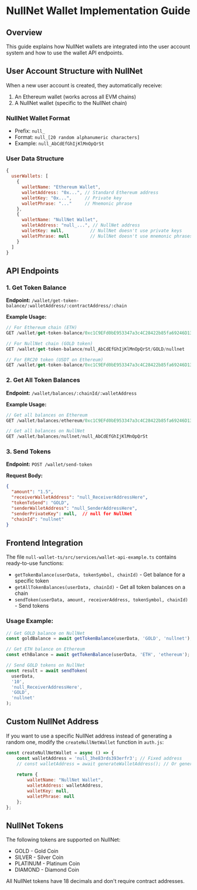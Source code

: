 # NullNet Wallet Implementation Guide

## Overview
This guide explains how NullNet wallets are integrated into the user account system and how to use the wallet API endpoints.

## User Account Structure with NullNet

When a new user account is created, they automatically receive:
1. An Ethereum wallet (works across all EVM chains)
2. A NullNet wallet (specific to the NullNet chain)

### NullNet Wallet Format
- Prefix: `null_`
- Format: `null_[20 random alphanumeric characters]`
- Example: `null_AbCdEfGhIjKlMnOpQrSt`

### User Data Structure
```javascript
{
  userWallets: [
    {
      walletName: "Ethereum Wallet",
      walletAddress: "0x...", // Standard Ethereum address
      walletKey: "0x...",     // Private key
      walletPhrase: "..."     // Mnemonic phrase
    },
    {
      walletName: "NullNet Wallet",
      walletAddress: "null_...", // NullNet address
      walletKey: null,          // NullNet doesn't use private keys
      walletPhrase: null        // NullNet doesn't use mnemonic phrases
    }
  ]
}
```

## API Endpoints

### 1. Get Token Balance
**Endpoint:** `/wallet/get-token-balance/:walletAddress/:contractAddress/:chain`

**Example Usage:**
```javascript
// For Ethereum chain (ETH)
GET /wallet/get-token-balance/0xc1C9EFd0bE953347a3c4C28422b85fa69246D139/ETH/ethereum

// For NullNet chain (GOLD token)
GET /wallet/get-token-balance/null_AbCdEfGhIjKlMnOpQrSt/GOLD/nullnet

// For ERC20 token (USDT on Ethereum)
GET /wallet/get-token-balance/0xc1C9EFd0bE953347a3c4C28422b85fa69246D139/0xdAC17F958D2ee523a2206206994597C13D831ec7/ethereum
```

### 2. Get All Token Balances
**Endpoint:** `/wallet/balances/:chainId/:walletAddress`

**Example Usage:**
```javascript
// Get all balances on Ethereum
GET /wallet/balances/ethereum/0xc1C9EFd0bE953347a3c4C28422b85fa69246D139

// Get all balances on NullNet
GET /wallet/balances/nullnet/null_AbCdEfGhIjKlMnOpQrSt
```

### 3. Send Tokens
**Endpoint:** `POST /wallet/send-token`

**Request Body:**
```json
{
  "amount": "1.5",
  "receiverWalletAddress": "null_ReceiverAddressHere",
  "tokenToSend": "GOLD",
  "senderWalletAddress": "null_SenderAddressHere",
  "senderPrivateKey": null,  // null for NullNet
  "chainId": "nullnet"
}
```

## Frontend Integration

The file `null-wallet-ts/src/services/wallet-api-example.ts` contains ready-to-use functions:

- `getTokenBalance(userData, tokenSymbol, chainId)` - Get balance for a specific token
- `getAllTokenBalances(userData, chainId)` - Get all token balances on a chain
- `sendToken(userData, amount, receiverAddress, tokenSymbol, chainId)` - Send tokens

### Usage Example:
```typescript
// Get GOLD balance on NullNet
const goldBalance = await getTokenBalance(userData, 'GOLD', 'nullnet');

// Get ETH balance on Ethereum
const ethBalance = await getTokenBalance(userData, 'ETH', 'ethereum');

// Send GOLD tokens on NullNet
const result = await sendToken(
  userData,
  '10',
  'null_ReceiverAddressHere',
  'GOLD',
  'nullnet'
);
```

## Custom NullNet Address

If you want to use a specific NullNet address instead of generating a random one, modify the `createNullNetWallet` function in `auth.js`:

```javascript
const createNullNetWallet = async () => {
    const walletAddress = 'null_3he83rds393erfr3'; // Fixed address
    // const walletAddress = await generateWalletAddress(); // Or generate unique
    
    return {
        walletName: "NullNet Wallet",
        walletAddress: walletAddress,
        walletKey: null,
        walletPhrase: null
    };
};
```

## NullNet Tokens

The following tokens are supported on NullNet:
- GOLD - Gold Coin
- SILVER - Silver Coin
- PLATINUM - Platinum Coin
- DIAMOND - Diamond Coin

All NullNet tokens have 18 decimals and don't require contract addresses. 